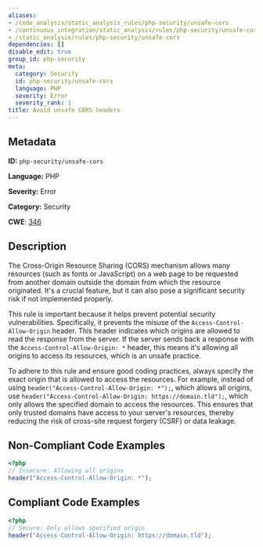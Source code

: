 ```yaml
---
aliases:
- /code_analysis/static_analysis_rules/php-security/unsafe-cors
- /continuous_integration/static_analysis/rules/php-security/unsafe-cors
- /static_analysis/rules/php-security/unsafe-cors
dependencies: []
disable_edit: true
group_id: php-security
meta:
  category: Security
  id: php-security/unsafe-cors
  language: PHP
  severity: Error
  severity_rank: 1
title: Avoid unsafe CORS headers
---
```

<!--  SOURCED FROM https://github.com/DataDog/datadog-static-analyzer-rule-docs -->


## Metadata
**ID:** `php-security/unsafe-cors`

**Language:** PHP

**Severity:** Error

**Category:** Security

**CWE**: [346](https://cwe.mitre.org/data/definitions/346.html)

## Description
The Cross-Origin Resource Sharing (CORS) mechanism allows many resources (such as fonts or JavaScript) on a web page to be requested from another domain outside the domain from which the resource originated. It's a crucial feature, but it can also pose a significant security risk if not implemented properly.

This rule is important because it helps prevent potential security vulnerabilities. Specifically, it prevents the misuse of the `Access-Control-Allow-Origin` header. This header indicates which origins are allowed to read the response from the server. If the server sends back a response with the `Access-Control-Allow-Origin: *` header, this means it's allowing all origins to access its resources, which is an unsafe practice.

To adhere to this rule and ensure good coding practices, always specify the exact origin that is allowed to access the resources. For example, instead of using `header("Access-Control-Allow-Origin: *");`, which allows all origins, use `header("Access-Control-Allow-Origin: https://domain.tld");`, which only allows the specified domain to access the resources. This ensures that only trusted domains have access to your server's resources, thereby reducing the risk of cross-site request forgery (CSRF) or data leakage.

## Non-Compliant Code Examples
```php
<?php
// Insecure: Allowing all origins
header("Access-Control-Allow-Origin: *");
```

## Compliant Code Examples
```php
<?php
// Secure: Only allows specified origin
header("Access-Control-Allow-Origin: https://domain.tld");
```
